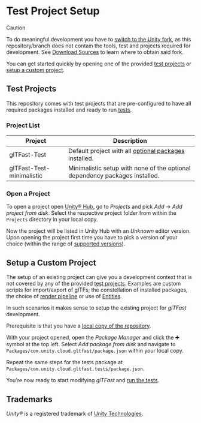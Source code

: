 # Test Project Setup

> [!CAUTION]
> To do meaningful development you have to [switch to the Unity fork](./UpgradeGuides#transition-to-unity-gltfast), as this repository/branch does not contain the tools, test and projects required for development. See [Download Sources](./sources.md#download-sources) to learn where to obtain said fork.

You can get started quickly by opening one of the provided [test projects](#test-projects) or [setup a custom project](#setup-a-custom-project).

## Test Projects

This repository comes with test projects that are pre-configured to have all required packages installed and ready to run [tests](tests.md).

### Project List

| Project                   | Description                                             |
|---------------------------|---------------------------------------------------------|
| glTFast-Test              | Default project with all [optional packages](installation.md#optional-packages) installed. |
| glTFast-Test-minimalistic | Minimalistic setup with none of the optional dependency packages installed. |

### Open a Project

To open a project open [Unity&reg; Hub][UnityHub], go to *Projects* and pick *Add* → *Add project from disk*. Select the respective project folder from within the `Projects` directory in your local copy.

Now the project will be listed in Unity Hub with an *Unknown* editor version. Upon opening the project first time you have to pick a version of your choice (within the range of [supported versions](features.md#unity-version-support)).

## Setup a Custom Project

The setup of an existing project can give you a development context that is not covered by any of the provided [test projects](test-project-setup.md#test-projects). Examples are custom scripts for import/export of glTFs, the constellation of installed packages, the choice of [render pipeline][RenderPipelines] or use of [Entities][Entities].

In such scenarios it makes sense to setup the existing project for *glTFast* development.

Prerequisite is that you have a [local copy of the repository](sources.md#download-sources).

With your project opened, open the *Package Manager* and click the ➕ symbol at the top left. Select *Add package from disk* and navigate to `Packages/com.unity.cloud.gltfast/package.json` within your local copy.

Repeat the same steps for the tests package at `Packages/com.unity.cloud.gltfast.tests/package.json`.

You're now ready to start modifying *glTFast* and [run the tests](tests.md).

## Trademarks

*Unity&reg;* is a registered trademark of [Unity Technologies][unity].

[Entities]: https://docs.unity3d.com/Packages/com.unity.entities@latest/
[RenderPipelines]: https://docs.unity3d.com/Manual/render-pipelines.html
[unity]: https://unity.com
[UnityHub]: https://unity.com/unity-hub
